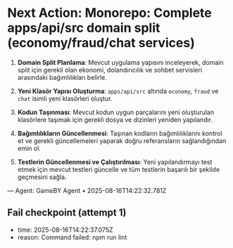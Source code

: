# Next Action: Monorepo: Complete apps/api/src domain split (economy/fraud/chat services)

1. **Domain Split Planlama**: Mevcut uygulama yapısını inceleyerek, domain split için gerekli olan ekonomi, dolandırıcılık ve sohbet servisleri arasındaki bağımlılıkları belirle.

2. **Yeni Klasör Yapısı Oluşturma**: `apps/api/src` altında `economy`, `fraud` ve `chat` isimli yeni klasörleri oluştur.

3. **Kodun Taşınması**: Mevcut kodun uygun parçalarını yeni oluşturulan klasörlere taşımak için gerekli dosya ve dizinleri yeniden yapılandır.

4. **Bağımlılıkların Güncellenmesi**: Taşınan kodların bağımlılıklarını kontrol et ve gerekli güncellemeleri yaparak doğru referansların sağlandığından emin ol.

5. **Testlerin Güncellenmesi ve Çalıştırılması**: Yeni yapılandırmayı test etmek için mevcut testleri güncelle ve tüm testlerin başarılı bir şekilde geçmesini sağla.

— Agent: GameBY Agent • 2025-08-16T14:22:32.781Z


## Fail checkpoint (attempt 1)
- time: 2025-08-16T14:22:37.075Z
- reason: Command failed: npm run lint
